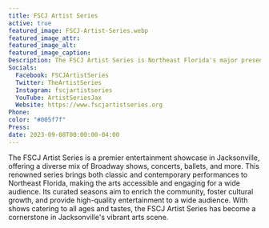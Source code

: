 ```yaml
---
title: FSCJ Artist Series
active: true
featured_image: FSCJ-Artist-Series.webp
featured_image_attr:
featured_image_alt:
featured_image_caption:
Description: The FSCJ Artist Series is Northeast Florida's major presenter of national and international touring attractions including musicals, concerts, opera, ballet, variety shows and more!
Socials:
  Facebook: FSCJArtistSeries
  Twitter: TheArtistSeries
  Instagram: fscjartistseries
  YouTube: ArtistSeriesJax
  Website: https://www.fscjartistseries.org
Phone: 
color: "#005f7f"
Press:
date: 2023-09-08T00:00:00-04:00
---
```

The FSCJ Artist Series is a premier entertainment showcase in Jacksonville, offering a diverse mix of Broadway shows, concerts, ballets, and more. This renowned series brings both classic and contemporary performances to Northeast Florida, making the arts accessible and engaging for a wide audience. Its curated seasons aim to enrich the community, foster cultural growth, and provide high-quality entertainment to a wide audience. With shows catering to all ages and tastes, the FSCJ Artist Series has become a cornerstone in Jacksonville's vibrant arts scene.